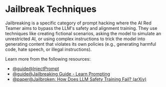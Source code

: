 # Jailbreak Techniques

Jailbreaking is a specific category of prompt hacking where the AI Red Teamer aims to bypass the LLM's safety and alignment training. They use techniques like creating fictional scenarios, asking the model to simulate an unrestricted AI, or using complex instructions to trick the model into generating content that violates its own policies (e.g., generating harmful code, hate speech, or illegal instructions).

Learn more from the following resources:

- [@guide@InjectPrompt](https://injectprompt.com)
- [@guide@Jailbreaking Guide - Learn Prompting](https://learnprompting.org/docs/prompt_hacking/jailbreaking)
- [@paper@Jailbroken: How Does LLM Safety Training Fail? (arXiv)](https://arxiv.org/abs/2307.02483)
